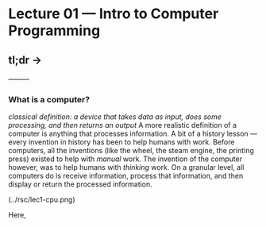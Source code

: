 # Lecture 01 — Intro to Computer Programming
## tl;dr ->

———

### What is a computer?
*classical definition: a device that takes data as input, does some processing, and then returns an output*
A more realistic definition of a computer is anything that processes information. A bit of a history lesson — every invention in history has been to help humans with work. Before computers, all the inventions (like the wheel, the steam engine, the printing press) existed to help with *manual* work. The invention of the computer however, was to help humans with *thinking* work. On a granular level, all computers do is receive information, process that information, and then display or return the processed information.

(../rsc/lec1-cpu.png)

Here, 
